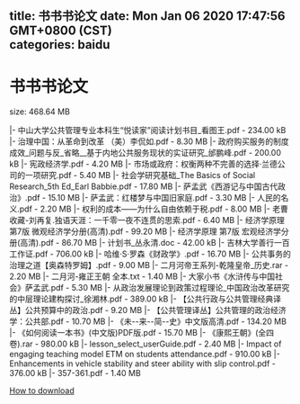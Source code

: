 
title: 书书书论文
date: Mon Jan 06 2020 17:47:56 GMT+0800 (CST)    
categories: baidu
---

# 书书书论文
size: 468.64 MB
 
 
|- 中山大学公共管理专业本科生“悦读家”阅读计划书目_看图王.pdf - 234.00 kB
|- 治理中国：从革命到改革 （美）李侃如.pdf - 8.30 MB
|- 政府购买服务的制度成效_问题与反_省略__基于内地公共服务现状的实证研究_邰鹏峰.pdf - 200.00 kB
|- 宪政经济学.pdf - 4.20 MB
|- 市场或政府：权衡两种不完善的选择·兰德公司的一项研究.pdf - 5.40 MB
|- 社会学研究基础_The Basics of Social Research_5th Ed_Earl Babbie.pdf - 17.80 MB
|- 萨孟武《西游记与中国古代政治》.pdf - 15.10 MB
|- 萨孟武：红楼梦与中国旧家庭.pdf - 3.30 MB
|- 人民的名义.pdf - 2.20 MB
|- 权利的成本——为什么自由依赖于税.pdf - 8.00 MB
|- 老曹收藏-刘再复.独语天涯：一千零一夜不连贯的思索.pdf - 6.40 MB
|- 经济学原理  第7版  微观经济学分册(高清).pdf - 99.20 MB
|- 经济学原理  第7版  宏观经济学分册(高清).pdf - 86.70 MB
|- 计划书_丛永清.doc - 42.00 kB
|- 吉林大学善行一百工作证.pdf - 706.00 kB
|- 哈维·S·罗森《财政学》.pdf - 16.70 MB
|- 公共事务的治理之道【奥森特罗姆】.pdf - 9.00 MB
|- 二月河帝王系列-乾隆皇帝_历史.rar - 2.20 MB
|- 二月河-雍正王朝 全本.txt - 1.40 MB
|- 大家小书《水浒传与中国社会》萨孟武.pdf - 5.30 MB
|- 从政治发展理论到政策过程理论_中国政治改革研究的中层理论建构探讨_徐湘林.pdf - 389.00 kB
|- 【公共行政与公共管理经典译丛】公共预算中的政治.pdf - 9.20 MB
|- 【公共管理译丛】公共管理的政治经济学：公共部.pdf - 10.70 MB
|- 《未--来--简--史》中文版高清.pdf - 134.20 MB
|- 《如何阅读一本书》(中文版)PDF版.pdf - 15.70 MB
|- 《康熙王朝》(全四卷).rar - 980.00 kB
|- lesson_select_userGuide.pdf - 2.40 MB
|- Impact of engaging teaching model ETM on students attendance.pdf - 910.00 kB
|- Enhancements in vehicle stability and steer ability with slip control.pdf - 376.00 kB
|- 357-361.pdf - 1.40 MB

[How to download](https://bpcam.bemobtrk.com/go/2ceec3aa-1ca2-46d6-b9ff-aaa5c184517c?jno=320)